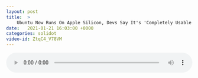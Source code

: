 ```yaml
---
layout: post
title:  >
    Ubuntu Now Runs On Apple Silicon, Devs Say It's 'Completely Usable'
date:   2021-01-21 16:03:00 +0000
categories: solidot
video-id: ZtqC4_V78VM
---
```


<audio src="/assets/33c8ba264bf89918e93bcbef98cdcd50.mp3" style="width: 100%;" controls></audio>

